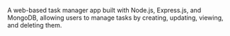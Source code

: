 A web-based task manager app built with Node.js, Express.js, and MongoDB, allowing users to manage tasks by creating, updating, viewing, and deleting them.

